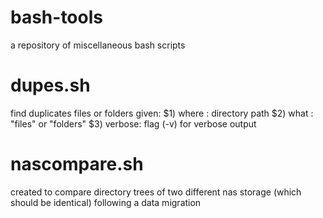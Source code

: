 # bash-tools
a repository of miscellaneous bash scripts

# dupes.sh
find duplicates files or folders given: 
 $1) where : directory path
 $2) what : "files" or "folders" 
 $3) verbose: flag (-v) for verbose output
 
 
 # nascompare.sh
 created to compare directory trees of two different nas storage (which should be identical) following a data migration 
 
